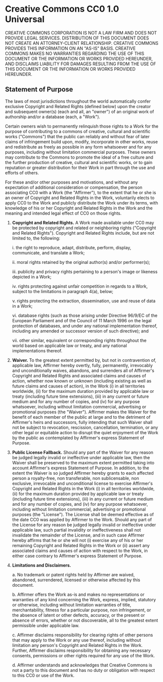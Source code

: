 # Creative Commons CC0 1.0 Universal  
  
CREATIVE COMMONS CORPORATION IS NOT A LAW FIRM AND DOES NOT PROVIDE LEGAL SERVICES. DISTRIBUTION OF THIS DOCUMENT DOES NOT CREATE AN ATTORNEY-CLIENT RELATIONSHIP. CREATIVE COMMONS PROVIDES THIS INFORMATION ON AN "AS-IS" BASIS. CREATIVE COMMONS MAKES NO WARRANTIES REGARDING THE USE OF THIS DOCUMENT OR THE INFORMATION OR WORKS PROVIDED HEREUNDER, AND DISCLAIMS LIABILITY FOR DAMAGES RESULTING FROM THE USE OF THIS DOCUMENT OR THE INFORMATION OR WORKS PROVIDED HEREUNDER.  
  
## Statement of Purpose  
  
The laws of most jurisdictions throughout the world automatically confer exclusive Copyright and Related Rights (defined below) upon the creator and subsequent owner(s) (each and all, an "owner") of an original work of authorship and/or a database (each, a "Work").  
  
Certain owners wish to permanently relinquish those rights to a Work for the purpose of contributing to a commons of creative, cultural and scientific works ("Commons") that the public can reliably and without fear of later claims of infringement build upon, modify, incorporate in other works, reuse and redistribute as freely as possible in any form whatsoever and for any purposes, including without limitation commercial purposes. These owners may contribute to the Commons to promote the ideal of a free culture and the further production of creative, cultural and scientific works, or to gain reputation or greater distribution for their Work in part through the use and efforts of others.  
  
For these and/or other purposes and motivations, and without any expectation of additional consideration or compensation, the person associating CC0 with a Work (the "Affirmer"), to the extent that he or she is an owner of Copyright and Related Rights in the Work, voluntarily elects to apply CC0 to the Work and publicly distribute the Work under its terms, with knowledge of his or her Copyright and Related Rights in the Work and the meaning and intended legal effect of CC0 on those rights.  
  
1. __Copyright and Related Rights.__ A Work made available under CC0 may be protected by copyright and related or neighboring rights ("Copyright and Related Rights"). Copyright and Related Rights include, but are not limited to, the following:  
  
    i. the right to reproduce, adapt, distribute, perform, display, communicate, and translate a Work;  
  
    ii. moral rights retained by the original author(s) and/or performer(s);  
  
    iii. publicity and privacy rights pertaining to a person's image or likeness depicted in a Work;  
  
    iv. rights protecting against unfair competition in regards to a Work, subject to the limitations in paragraph 4(a), below;  
  
    v. rights protecting the extraction, dissemination, use and reuse of data in a Work;  
  
    vi. database rights (such as those arising under Directive 96/9/EC of the European Parliament and of the Council of 11 March 1996 on the legal protection of databases, and under any national implementation thereof, including any amended or successor version of such directive); and  
  
    vii. other similar, equivalent or corresponding rights throughout the world based on applicable law or treaty, and any national implementations thereof.  
  
2. __Waiver.__ To the greatest extent permitted by, but not in contravention of, applicable law, Affirmer hereby overtly, fully, permanently, irrevocably and unconditionally waives, abandons, and surrenders all of Affirmer's Copyright and Related Rights and associated claims and causes of action, whether now known or unknown (including existing as well as future claims and causes of action), in the Work (i) in all territories worldwide, (ii) for the maximum duration provided by applicable law or treaty (including future time extensions), (iii) in any current or future medium and for any number of copies, and (iv) for any purpose whatsoever, including without limitation commercial, advertising or promotional purposes (the "Waiver"). Affirmer makes the Waiver for the benefit of each member of the public at large and to the detriment of Affirmer's heirs and successors, fully intending that such Waiver shall not be subject to revocation, rescission, cancellation, termination, or any other legal or equitable action to disrupt the quiet enjoyment of the Work by the public as contemplated by Affirmer's express Statement of Purpose.  
  
3. __Public License Fallback.__ Should any part of the Waiver for any reason be judged legally invalid or ineffective under applicable law, then the Waiver shall be preserved to the maximum extent permitted taking into account Affirmer's express Statement of Purpose. In addition, to the extent the Waiver is so judged Affirmer hereby grants to each affected person a royalty-free, non transferable, non sublicensable, non exclusive, irrevocable and unconditional license to exercise Affirmer's Copyright and Related Rights in the Work (i) in all territories worldwide, (ii) for the maximum duration provided by applicable law or treaty (including future time extensions), (iii) in any current or future medium and for any number of copies, and (iv) for any purpose whatsoever, including without limitation commercial, advertising or promotional purposes (the "License"). The License shall be deemed effective as of the date CC0 was applied by Affirmer to the Work. Should any part of the License for any reason be judged legally invalid or ineffective under applicable law, such partial invalidity or ineffectiveness shall not invalidate the remainder of the License, and in such case Affirmer hereby affirms that he or she will not (i) exercise any of his or her remaining Copyright and Related Rights in the Work or (ii) assert any associated claims and causes of action with respect to the Work, in either case contrary to Affirmer's express Statement of Purpose.  
  
4. __Limitations and Disclaimers.__  
  
    a. No trademark or patent rights held by Affirmer are waived, abandoned, surrendered, licensed or otherwise affected by this document.  
  
    b. Affirmer offers the Work as-is and makes no representations or warranties of any kind concerning the Work, express, implied, statutory or otherwise, including without limitation warranties of title, merchantability, fitness for a particular purpose, non infringement, or the absence of latent or other defects, accuracy, or the present or absence of errors, whether or not discoverable, all to the greatest extent permissible under applicable law.  
  
    c. Affirmer disclaims responsibility for clearing rights of other persons that may apply to the Work or any use thereof, including without limitation any person's Copyright and Related Rights in the Work. Further, Affirmer disclaims responsibility for obtaining any necessary consents, permissions or other rights required for any use of the Work.  
  
    d. Affirmer understands and acknowledges that Creative Commons is not a party to this document and has no duty or obligation with respect to this CC0 or use of the Work.  
  
